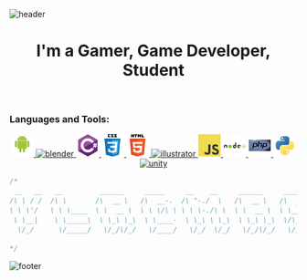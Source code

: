 ![header](https://capsule-render.vercel.app/api?type=waving&color=gradient&height=250&section=header&text=VladMaska&fontSize=90&animation=fadeIn)
<!-- <h1 align="center">Hi 👋, I'm VladMaska</h1> -->

<h1 align="center">I'm a Gamer, Game Developer, Student</h1>

<br />
<h3 align="left">Languages and Tools:</h3>

<p align="center"> <a href="https://developer.android.com" target="_blank"> <img src="https://raw.githubusercontent.com/devicons/devicon/master/icons/android/android-original-wordmark.svg" alt="android" width="40" height="40"/> </a> <a href="https://www.blender.org/" target="_blank"> <img src="https://download.blender.org/branding/community/blender_community_badge_white.svg" alt="blender" width="40" height="40"/> </a> <a href="https://www.w3schools.com/cs/" target="_blank"> <img src="https://raw.githubusercontent.com/devicons/devicon/master/icons/csharp/csharp-original.svg" alt="csharp" width="40" height="40"/> </a> <a href="https://www.w3schools.com/css/" target="_blank"> <img src="https://raw.githubusercontent.com/devicons/devicon/master/icons/css3/css3-original-wordmark.svg" alt="css3" width="40" height="40"/> </a> <a href="https://www.w3.org/html/" target="_blank"> <img src="https://raw.githubusercontent.com/devicons/devicon/master/icons/html5/html5-original-wordmark.svg" alt="html5" width="40" height="40"/> </a> <a href="https://www.adobe.com/in/products/illustrator.html" target="_blank"> <img src="https://www.vectorlogo.zone/logos/adobe_illustrator/adobe_illustrator-icon.svg" alt="illustrator" width="40" height="40"/> </a> <a href="https://developer.mozilla.org/en-US/docs/Web/JavaScript" target="_blank"> <img src="https://raw.githubusercontent.com/devicons/devicon/master/icons/javascript/javascript-original.svg" alt="javascript" width="40" height="40"/> </a> <a href="https://nodejs.org" target="_blank"> <img src="https://raw.githubusercontent.com/devicons/devicon/master/icons/nodejs/nodejs-original-wordmark.svg" alt="nodejs" width="40" height="40"/> </a> <a href="https://www.php.net" target="_blank"> <img src="https://raw.githubusercontent.com/devicons/devicon/master/icons/php/php-original.svg" alt="php" width="40" height="40"/> </a> <a href="https://www.python.org" target="_blank"> <img src="https://raw.githubusercontent.com/devicons/devicon/master/icons/python/python-original.svg" alt="python" width="40" height="40"/> </a> <a href="https://unity.com/" target="_blank"> <img src="https://www.vectorlogo.zone/logos/unity3d/unity3d-icon.svg" alt="unity" width="40" height="40"/> </a> </p>

``` csharp
/*
 __   __   __         ______     _____     __    __     ______     ______     __  __     ______    
/\ \ / /  /\ \       /\  __ \   /\  __-.  /\ "-./  \   /\  __ \   /\  ___\   /\ \/ /    /\  __ \   
\ \ \'/   \ \ \____  \ \  __ \  \ \ \/\ \ \ \ \-./\ \  \ \  __ \  \ \___  \  \ \  _"-.  \ \  __ \  
 \ \__|    \ \_____\  \ \_\ \_\  \ \____-  \ \_\ \ \_\  \ \_\ \_\  \/\_____\  \ \_\ \_\  \ \_\ \_\ 
  \/_/      \/_____/   \/_/\/_/   \/____/   \/_/  \/_/   \/_/\/_/   \/_____/   \/_/\/_/   \/_/\/_/ 
                                                                                                   
*/
```

![footer](https://capsule-render.vercel.app/api?type=waving&color=gradient&height=200&section=footer)
